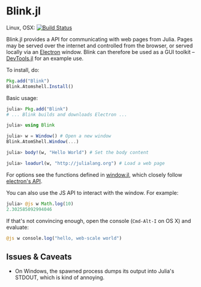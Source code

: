 # Blink.jl

Linux, OSX: [![Build Status](https://travis-ci.org/JunoLab/Blink.jl.svg?branch=master)](https://travis-ci.org/JunoLab/Blink.jl)


Blink.jl provides a API for communicating with web pages from Julia. Pages may be served over the internet and controlled from the browser, or served locally via an [Electron](https://github.com/atom/Electron) window. Blink can therefore be used as a GUI toolkit – [DevTools.jl](https://github.com/JunoLab/DevTools.jl) for an example use.

To install, do:
```julia
Pkg.add("Blink")
Blink.Atomshell.Install()
```

Basic usage:

```julia
julia> Pkg.add("Blink")
# ... Blink builds and downloads Electron ...

julia> using Blink

julia> w = Window() # Open a new window
Blink.AtomShell.Window(...)

julia> body!(w, "Hello World") # Set the body content

julia> loadurl(w, "http://julialang.org") # Load a web page
```

For options see the functions defined in [window.jl](src/AtomShell/window.jl), which closely follow [electron's API](https://github.com/atom/electron/blob/master/docs/api/browser-window.md).

You can also use the JS API to interact with the window. For example:

```julia
julia> @js w Math.log(10)
2.302585092994046
```

If that's not convincing enough, open the console (`Cmd-Alt-I` on OS X) and evaluate:

```julia
@js w console.log("hello, web-scale world")
```

## Issues & Caveats

* On Windows, the spawned process dumps its output into Julia's STDOUT, which is kind of annoying.
